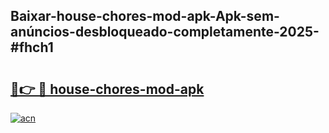 ## Baixar-house-chores-mod-apk-Apk-sem-anúncios-desbloqueado-completamente-2025-#fhch1

# <h2><a href="https://ainizakaria.my?title=house-chores-mod-apk&ref=20M">🔗👉 🔴 house-chores-mod-apk</a></h2>

[![acn](https://github.com/user-attachments/assets/0f9c940e-d8b0-45ae-aac7-cd30a18b3e1c)](https://ainizakaria.my?title=house-chores-mod-apk&ref=20M)

